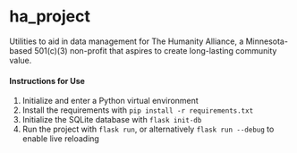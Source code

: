 # ha_project
Utilities to aid in data management for The Humanity Alliance, a Minnesota-based 501(c)(3) non-profit that aspires to create long-lasting community value.

#### Instructions for Use
1. Initialize and enter a Python virtual environment
2. Install the requirements with `pip install -r requirements.txt`
3. Initialize the SQLite database with `flask init-db`
4. Run the project with `flask run`, or alternatively `flask run --debug` to enable live reloading

